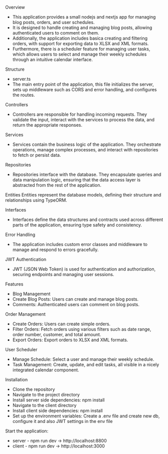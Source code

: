 Overview
- This application provides a small nodejs and nextjs app for managing blog posts, orders, and user schedules.
- It is designed to handle creating and managing blog posts, allowing authenticated users to comment on them.
- Additionally, the application includes basica creating and filtering orders, with support for exporting data to XLSX and XML formats.
- Furthermore, there is a scheduler feature for managing user tasks, which allows users to select and manage their weekly schedules through an intuitive calendar interface.

Structure
- server.ts
- The main entry point of the application, this file initializes the server, sets up middleware such as CORS and error handling, and configures the routes.

Controllers
- Controllers are responsible for handling incoming requests. They validate the input, interact with the services to process the data, and return the appropriate responses.

Services
- Services contain the business logic of the application. They orchestrate operations, manage complex processes, and interact with repositories to fetch or persist data.

Repositories
- Repositories interface with the database. They encapsulate queries and data manipulation logic, ensuring that the data access layer is abstracted from the rest of the application.

Entities
Entities represent the database models, defining their structure and relationships using TypeORM.

Interfaces
- Interfaces define the data structures and contracts used across different parts of the application, ensuring type safety and consistency.

Error Handling
- The application includes custom error classes and middleware to manage and respond to errors gracefully.

JWT Authentication
- JWT (JSON Web Token) is used for authentication and authorization, securing endpoints and managing user sessions.

Features
- Blog Management
- Create Blog Posts: Users can create and manage blog posts.
- Comments: Authenticated users can comment on blog posts.

Order Management
- Create Orders: Users can create simple orders.
- Filter Orders: Fetch orders using various filters such as date range, order number, customer, and total amount.
- Export Orders: Export orders to XLSX and XML formats.

User Scheduler
- Manage Schedule: Select a user and manage their weekly schedule.
- Task Management: Create, update, and edit tasks, all visible in a nicely integrated calendar component.

Installation
- Clone the repository
- Navigate to the project directory
- Install server side dependencies: npm install
- Navigate to the client directory
- Install client side dependencies: npm install
- Set up the environment variables: Create a .env file and create new db, configure it and also JWT settings in the env file

Start the application:
- server - npm run dev -> http://localhost:8800
- client - npm run dev -> http://localhost:3000
